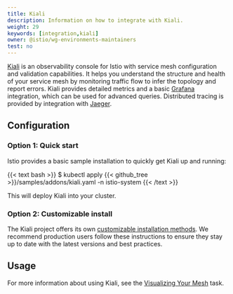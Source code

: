 ```yaml
---
title: Kiali
description: Information on how to integrate with Kiali.
weight: 29
keywords: [integration,kiali]
owner: @istio/wg-environments-maintainers
test: no
---
```


[Kiali](https://kiali.io/) is an observability console for Istio with service mesh configuration and validation capabilities.
It helps you understand the structure and health of your service mesh by monitoring traffic flow to infer the topology and report errors.
Kiali provides detailed metrics and a basic [Grafana](/docs/ops/integrations/grafana) integration, which can be used for advanced queries.
Distributed tracing is provided by integration with [Jaeger](/docs/ops/integrations/jaeger).

## Configuration

### Option 1: Quick start

Istio provides a basic sample installation to quickly get Kiali up and running:

{{< text bash >}}
$ kubectl apply {{< github_tree >}}/samples/addons/kiali.yaml -n istio-system
{{< /text >}}

This will deploy Kiali into your cluster.

### Option 2: Customizable install

The Kiali project offers its own [customizable installation methods](https://kiali.io/documentation/latest/getting-started). We recommend production users follow these instructions to ensure they stay up to date with the latest versions and best practices.

## Usage

For more information about using Kiali, see the [Visualizing Your Mesh](/docs/tasks/observability/kiali/) task.
